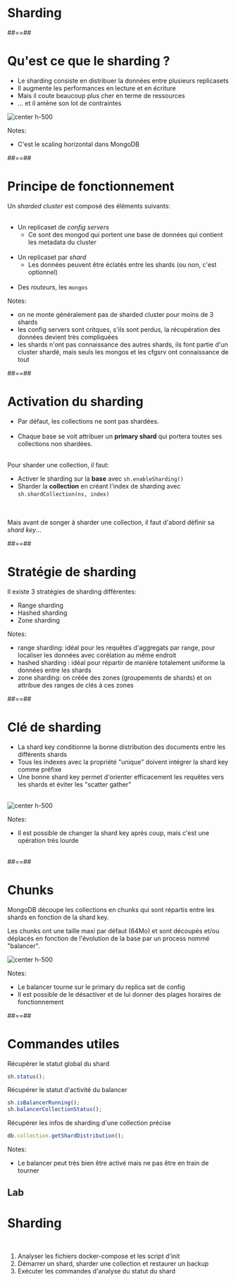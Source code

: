 <!-- .slide: class="transition underline"-->
# Sharding

##==##
# Qu'est ce que le sharding ?

* Le sharding consiste en distribuer la données entre plusieurs replicasets
* Il augmente les performances en lecture et en écriture
* Mais il coute beaucoup plus cher en terme de ressources
* ... et il amène son lot de contraintes

![center h-500](assets/images/mongodb/sharding/concept.svg)

Notes:
* C'est le scaling horizontal dans MongoDB

##==##
# Principe de fonctionnement

Un *sharded cluster* est composé des éléments suivants:<br/><br/>

* Un replicaset de *config servers*
    * Ce sont des mongod qui portent une base de données qui contient les metadata du cluster<br/><br/>
* Un replicaset par *shard*
    * Les données peuvent être éclatés entre les shards (ou non, c'est optionnel)<br/><br/>
* Des *routeurs*, les `mongos`

Notes:
- on ne monte généralement pas de sharded cluster pour moins de 3 shards
- les config servers sont critques, s'ils sont perdus, la récupération des données devient très compliquées
- les shards n'ont pas connaissance des autres shards, ils font partie d'un cluster shardé, mais seuls les mongos et les cfgsrv ont connaissance de tout

##==##
# Activation du sharding

* Par défaut, les collections ne sont pas shardées.<br/><br/>
* Chaque base se voit attribuer un **primary shard** qui portera toutes ses collections non shardées.<br/><br/>

Pour sharder une collection, il faut:

* Activer le sharding sur la **base** avec `sh.enableSharding()`
* Sharder la **collection** en créant l'index de sharding avec `sh.shardCollection(ns, index)`

<br><br>
Mais avant de songer à sharder une collection, il faut d'abord définir sa *shard key*...


##==##
# Stratégie de sharding

Il existe 3 stratégies de sharding différentes:

* Range sharding<br/>
* Hashed sharding<br/>
* Zone sharding<br/>

Notes:
- range sharding: idéal pour les requêtes d'aggregats par range, pour localiser les données avec corélation au même endroit
- hashed sharding : idéal pour répartir de manière totalement uniforme la données entre les shards
- zone sharding: on créée des zones (groupements de shards) et on attribue des ranges de clés à ces zones


##==##
# Clé de sharding

- La shard key conditionne la bonne distribution des documents entre les différents shards
- Tous les indexes avec la propriété "unique" doivent intégrer la shard key comme préfixe
- Une bonne shard key permet d'orienter efficacement les requêtes vers les shards et éviter les "scatter gather"<br><br>

![center h-500](assets/images/mongodb/sharding/sharded-queries-targeting.svg)

Notes:
- Il est possible de changer la shard key après coup, mais c'est une opération très lourde<br/><br/>


##==##
# Chunks

MongoDB découpe les collections en chunks qui sont répartis entre les shards en fonction de la shard key.

Les chunks ont une taille maxi par défaut (64Mo) et sont découpés et/ou déplacés en fonction de l'évolution de la base par un process nommé "balancer".

![center h-500](assets/images/mongodb/sharding/hashed-sharding.svg)

Notes:
- Le balancer tourne sur le primary du replica set de config
- Il est possible de le désactiver et de lui donner des plages horaires de fonctionnement

##==##
<!-- .slide: class="with-code"-->

# Commandes utiles

Récupérer le statut global du shard
```javascript
sh.status();
```

Récupérer le statut d'activité du balancer
```javascript
sh.isBalancerRunning();
sh.balancerCollectionStatus();
```

Récupérer les infos de sharding d'une collection précise
```javascript
db.collection.getShardDistribution();
```

Notes:
- Le balancer peut très bien être activé mais ne pas être en train de tourner

## Lab
# Sharding
<br/>

1. Analyser les fichiers docker-compose et les script d'init
2. Démarrer un shard, sharder une collection et restaurer un backup
3. Exécuter les commandes d'analyse du statut du shard

<br/>